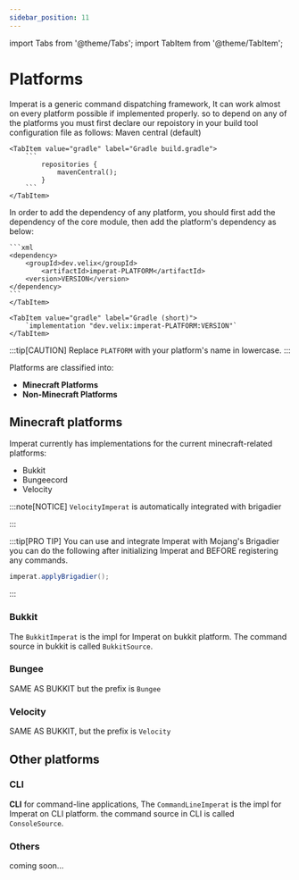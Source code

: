 ```yaml
---
sidebar_position: 11
---
```


import Tabs from '@theme/Tabs';
import TabItem from '@theme/TabItem';

# Platforms
Imperat is a generic command dispatching framework, It can work almost on every platform possible if implemented properly.
so to depend on any of the platforms you must first declare our repoistory in your build tool configuration file as follows:
<Tabs>
    <TabItem value="maven" label="Maven pom.xml" default>
       Maven central (default)
    </TabItem>

    <TabItem value="gradle" label="Gradle build.gradle">
        ```
            repositories {
                mavenCentral();
            }
        ```
    </TabItem>
</Tabs>

In order to add the dependency of any platform, you should first add the dependency of the core module, then add the 
platform's dependency as below:
<Tabs>
    <TabItem value="maven" label="Maven" default> 
    
    ```xml 
    <dependency>
        <groupId>dev.velix</groupId>
            <artifactId>imperat-PLATFORM</artifactId>
        <version>VERSION</version>
    </dependency>
    ```
    </TabItem>

    <TabItem value="gradle" label="Gradle (short)">
        `implementation "dev.velix:imperat-PLATFORM:VERSION"`
    </TabItem>
</Tabs>

:::tip[CAUTION]
Replace `PLATFORM` with your platform's name in lowercase.
:::

Platforms are classified into:
- **Minecraft Platforms**
- **Non-Minecraft Platforms**

## Minecraft platforms
Imperat currently has implementations for the current minecraft-related platforms:
- Bukkit
- Bungeecord
- Velocity

:::note[NOTICE]
`VelocityImperat` is automatically integrated with brigadier

:::

:::tip[PRO TIP]
You can use and integrate Imperat with Mojang's Brigadier
you can do the following after initializing Imperat and BEFORE registering any commands.
```java
imperat.applyBrigadier();
```

:::

### Bukkit
The `BukkitImperat` is the impl for Imperat on bukkit platform.
The command source in bukkit is called `BukkitSource`.

### Bungee
SAME AS BUKKIT but the prefix is `Bungee`

### Velocity
SAME AS BUKKIT, but the prefix is `Velocity`

## Other platforms

### CLI
**CLI** for command-line applications, The `CommandLineImperat` is the impl for Imperat on CLI platform.
the command source in CLI is called `ConsoleSource`.

### Others
coming soon...

